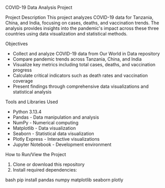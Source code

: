 COVID-19 Data Analysis Project

Project Description
This project analyzes COVID-19 data for Tanzania, China, and India, focusing on cases, deaths, and vaccination trends. The analysis provides insights into the pandemic's impact across these three countries using data visualization and statistical methods.

Objectives
- Collect and analyze COVID-19 data from Our World in Data repository
- Compare pandemic trends across Tanzania, China, and India
- Visualize key metrics including total cases, deaths, and vaccination progress
- Calculate critical indicators such as death rates and vaccination coverage
- Present findings through comprehensive data visualizations and statistical analysis

Tools and Libraries Used
- Python 3.13.4
- Pandas - Data manipulation and analysis
- NumPy - Numerical computing
- Matplotlib - Data visualization
- Seaborn - Statistical data visualization
- Plotly Express - Interactive visualizations
- Jupyter Notebook - Development environment

How to Run/View the Project
1. Clone or download this repository
2. Install required dependencies:
   
bash
   pip install pandas numpy matplotlib seaborn plotly
